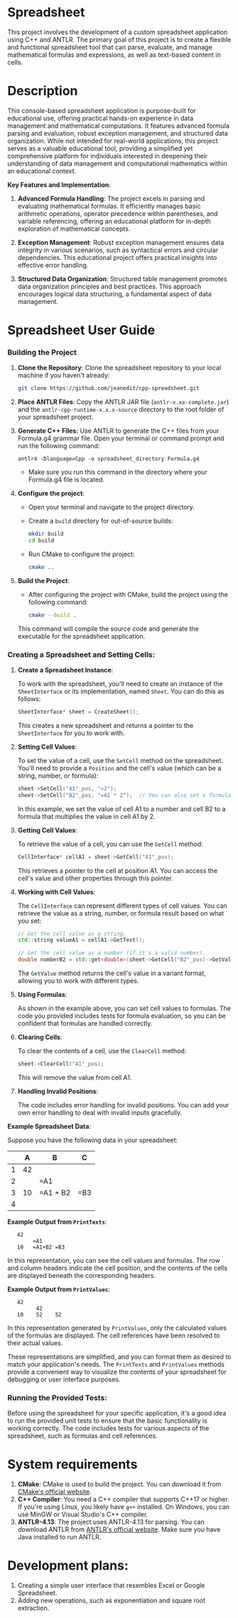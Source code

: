 # Spreadsheet
This project involves the development of a custom spreadsheet application using C++ and ANTLR. The primary goal of this project is to create a flexible and functional spreadsheet tool that can parse, evaluate, and manage mathematical formulas and expressions, as well as text-based content in cells.
# Description
This console-based spreadsheet application is purpose-built for educational use, offering practical hands-on experience in data management and mathematical computations. It features advanced formula parsing and evaluation, robust exception management, and structured data organization. While not intended for real-world applications, this project serves as a valuable educational tool, providing a simplified yet comprehensive platform for individuals interested in deepening their understanding of data management and computational mathematics within an educational context.

**Key Features and Implementation**:

1. **Advanced Formula Handling**: The project excels in parsing and evaluating mathematical formulas. It efficiently manages basic arithmetic operations, operator precedence within parentheses, and variable referencing, offering an educational platform for in-depth exploration of mathematical concepts.

2. **Exception Management**: Robust exception management ensures data integrity in various scenarios, such as syntactical errors and circular dependencies. This educational project offers practical insights into effective error handling.

3. **Structured Data Organization**: Structured table management promotes data organization principles and best practices. This approach encourages logical data structuring, a fundamental aspect of data management.

# Spreadsheet User Guide

### Building the Project

1. **Clone the Repository**: Clone the spreadsheet repository to your local machine if you haven't already:

   ```bash
   git clone https://github.com/jeanedit/cpp-spreadsheet.git
   ```

2. **Place ANTLR Files**:
   Copy the ANTLR JAR file (`antlr-x.xx-complete.jar`) and the `antlr-cpp-runtime-x.x.x-source` directory to the root folder of your spreadsheet project.

4. **Generate C++ Files:**
   Use ANTLR to generate the C++ files from your Formula.g4 grammar file. Open your terminal or command prompt and run the following command:

   ```
   antlr4 -Dlanguage=Cpp -o spreadsheet_directory Formula.g4
   ```
   - Make sure you run this command in the directory where your Formula.g4 file is located.

5. **Configure the project**:

   - Open your terminal and navigate to the project directory.

   - Create a `build` directory for out-of-source builds:

     ```bash
     mkdir build
     cd build
     ```

   - Run CMake to configure the project:

     ```bash
     cmake ..
     ```

6. **Build the Project**:

   - After configuring the project with CMake, build the project using the following command:

     ```bash
     cmake --build .
     ```

   This command will compile the source code and generate the executable for the spreadsheet application.

### Creating a Spreadsheet and Setting Cells:

1. **Create a Spreadsheet Instance**:

   To work with the spreadsheet, you'll need to create an instance of the `SheetInterface` or its implementation, named `Sheet`. You can do this as follows:

   ```cpp
   SheetInterface* sheet = CreateSheet();
   ```

   This creates a new spreadsheet and returns a pointer to the `SheetInterface` for you to work with.

2. **Setting Cell Values**:

   To set the value of a cell, use the `SetCell` method on the spreadsheet. You'll need to provide a `Position` and the cell's value (which can be a string, number, or formula):

   ```cpp
   sheet->SetCell("A1"_pos, "=2");
   sheet->SetCell("B2"_pos, "=A1 * 2");  // You can also set a formula.
   ```

   In this example, we set the value of cell A1 to a number and cell B2 to a formula that multiplies the value in cell A1 by 2.

3. **Getting Cell Values**:

   To retrieve the value of a cell, you can use the `GetCell` method:

   ```cpp
   CellInterface* cellA1 = sheet->GetCell("A1"_pos);
   ```

   This retrieves a pointer to the cell at position A1. You can access the cell's value and other properties through this pointer.

4. **Working with Cell Values**:

   The `CellInterface` can represent different types of cell values. You can retrieve the value as a string, number, or formula result based on what you set:

   ```cpp
   // Get the cell value as a string.
   std::string valueA1 = cellA1->GetText();

   // Get the cell value as a number (if it's a valid number).
   double numberB2 = std::get<double>(sheet->GetCell("B2"_pos)->GetValue());
   ```

   The `GetValue` method returns the cell's value in a variant format, allowing you to work with different types.

5. **Using Formulas**:

   As shown in the example above, you can set cell values to formulas. The code you provided includes tests for formula evaluation, so you can be confident that formulas are handled correctly.

6. **Clearing Cells**:

   To clear the contents of a cell, use the `ClearCell` method:

   ```cpp
   sheet->ClearCell("A1"_pos);
   ```

   This will remove the value from cell A1.

7. **Handling Invalid Positions**:

   The code includes error handling for invalid positions. You can add your own error handling to deal with invalid inputs gracefully.

**Example Spreadsheet Data**:

Suppose you have the following data in your spreadsheet:

|    |  A  |  B  |  C  |
|--- |---  |---  |---  |
|  1 |  42 |     |     |
|  2 |     |  =A1 |     |
|  3 |  10 |  =A1 + B2 |  =B3 |
|  4 |     |     |     |

**Example Output from `PrintTexts`**:

```
   42
        =A1
   10   =A1+B2 =B3

```

In this representation, you can see the cell values and formulas. The row and column headers indicate the cell position, and the contents of the cells are displayed beneath the corresponding headers.

**Example Output from `PrintValues`**:

```
   42
         42
   10    52    52

```

In this representation generated by `PrintValues`, only the calculated values of the formulas are displayed. The cell references have been resolved to their actual values.

These representations are simplified, and you can format them as desired to match your application's needs. The `PrintTexts` and `PrintValues` methods provide a convenient way to visualize the contents of your spreadsheet for debugging or user interface purposes.

### Running the Provided Tests:

Before using the spreadsheet for your specific application, it's a good idea to run the provided unit tests to ensure that the basic functionality is working correctly. The code includes tests for various aspects of the spreadsheet, such as formulas and cell references.

# System requirements
1. **CMake**: CMake is used to build the project. You can download it from [CMake's official website](https://cmake.org/download/).
2. **C++ Compiler**: You need a C++ compiler that supports C++17 or higher. If you're using Linux, you likely have `g++` installed. On Windows, you can use MinGW or Visual Studio's C++ compiler.
3. **ANTLR-4.13**: The project uses ANTLR-4.13 for parsing. You can download ANTLR from [ANTLR's official website](https://www.antlr.org/download/antlr-4.9.2-complete.jar). Make sure you have Java installed to run ANTLR.   
# Development plans:
1. Creating a simple user interface that resembles Excel or Google Spreadsheet.
2. Adding new operations, such as exponentiation and square root extraction.
